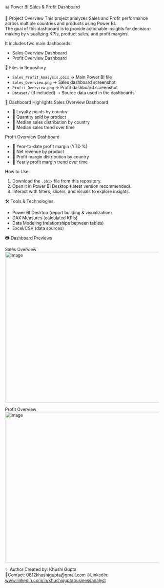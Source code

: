 📊 Power BI Sales & Profit Dashboard

 🔎 Project Overview
This project analyzes Sales and Profit performance across multiple countries and products using Power BI.  
The goal of this dashboard is to provide actionable insights for decision-making by visualizing KPIs, product sales, and profit margins.  

It includes two main dashboards:
- Sales Overview Dashboard
- Profit Overview Dashboard


📂 Files in Repository
- `Sales_Profit_Analysis.pbix` → Main Power BI file  
- `Sales_Overview.png` → Sales dashboard screenshot  
- `Profit_Overview.png` → Profit dashboard screenshot  
- `Dataset/` (if included) → Source data used in the dashboards  


🚀 Dashboard Highlights
Sales Overview Dashboard
- 📌 Loyalty points by country  
- 📌 Quantity sold by product  
- 📌 Median sales distribution by country  
- 📌 Median sales trend over time  

Profit Overview Dashboard
- 📌 Year-to-date profit margin (YTD %)  
- 📌 Net revenue by product  
- 📌 Profit margin distribution by country  
- 📌 Yearly profit margin trend over time  

How to Use
1. Download the `.pbix` file from this repository.  
2. Open it in Power BI Desktop (latest version recommended).  
3. Interact with filters, slicers, and visuals to explore insights.  

🛠 Tools & Technologies
- Power BI Desktop (report building & visualization)  
- DAX Measures (calculated KPIs)  
- Data Modeling (relationships between tables)  
- Excel/CSV (data sources)  

 📷 Dashboard Previews
 
 Sales Overview
<img width="806" height="491" alt="image" src="https://github.com/user-attachments/assets/9c1ff0d4-487c-4dcc-850c-c528b1e36338" />


 Profit Overview
<img width="806" height="491" alt="image" src="https://github.com/user-attachments/assets/7a4d52fc-771a-432e-84dc-057a8cae3e30" />



✨ Author
Created by:    Khushi Gupta  
📧Contact:    0812khushigupta@gmail.com
🌐LinkedIn:   www.linkedin.com/in/khushiguptabusinessanalyst 

